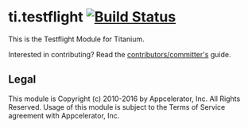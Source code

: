 ti.testflight [![Build Status](https://travis-ci.com/appcelerator-modules/ti.testflight.svg?token=8dQAhgYRzHhMCNjormPs&branch=master)](https://travis-ci.com/appcelerator-modules/ti.testflight)
===============

This is the Testflight Module for Titanium.

Interested in contributing? Read the [contributors/committer's](https://wiki.appcelerator.org/display/community/Home) guide.

## Legal

This module is Copyright (c) 2010-2016 by Appcelerator, Inc. All Rights Reserved. Usage of this module is subject to 
the Terms of Service agreement with Appcelerator, Inc.  
